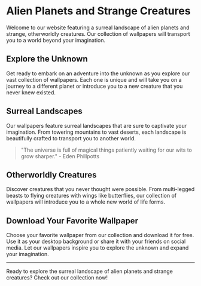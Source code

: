 <!--
Write me markdown content of website with wallpaper:

"A surreal landscape of alien planets and strange, otherworldly creatures."

The header of the page should not be copy of the text but rather a real content of the website which is using this wallpaper.

- Feel free to use structure like headings, bullets, numbering, blockquotes, paragraphs, horizontal lines, etc.
- You can use formatting like bold or _italic_
- You can include UTF-8 emojis
- Links should be only #hash anchors (and you can refer to the document itself)
- Do not include images
-->

<!--font:Exo 2-->

# Alien Planets and Strange Creatures

Welcome to our website featuring a surreal landscape of alien planets and strange, otherworldly creatures. Our collection of wallpapers will transport you to a world beyond your imagination.

## Explore the Unknown

Get ready to embark on an adventure into the unknown as you explore our vast collection of wallpapers. Each one is unique and will take you on a journey to a different planet or introduce you to a new creature that you never knew existed.

## Surreal Landscapes

Our wallpapers feature surreal landscapes that are sure to captivate your imagination. From towering mountains to vast deserts, each landscape is beautifully crafted to transport you to another world.

> "The universe is full of magical things patiently waiting for our wits to grow sharper." - Eden Phillpotts

## Otherworldly Creatures

Discover creatures that you never thought were possible. From multi-legged beasts to flying creatures with wings like butterflies, our collection of wallpapers will introduce you to a whole new world of life forms.

## Download Your Favorite Wallpaper

Choose your favorite wallpaper from our collection and download it for free. Use it as your desktop background or share it with your friends on social media. Let our wallpapers inspire you to explore the unknown and expand your imagination.

---

Ready to explore the surreal landscape of alien planets and strange creatures? Check out our collection now!
